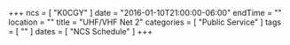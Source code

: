 +++
ncs = [ "K0CGY" ]
date = "2016-01-10T21:00:00-06:00"
endTime = ""
location = ""
title = "UHF/VHF Net 2"
categories = [ "Public Service" ]
tags = [ "" ]
dates = [ "NCS Schedule" ]
+++
